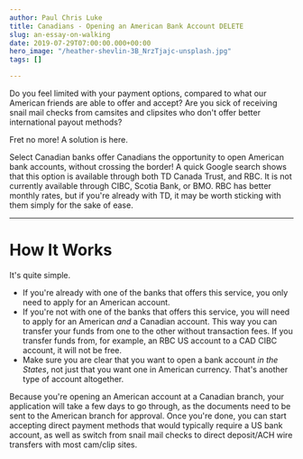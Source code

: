 ```yaml
---
author: Paul Chris Luke
title: Canadians - Opening an American Bank Account DELETE
slug: an-essay-on-walking
date: 2019-07-29T07:00:00.000+00:00
hero_image: "/heather-shevlin-3B_NrzTjajc-unsplash.jpg"
tags: []

---
```

Do you feel limited with your payment options, compared to what our American friends are able to offer and accept? Are you sick of receiving snail mail checks from camsites and clipsites who don't offer better international payout methods?

Fret no more! A solution is here.

Select Canadian banks offer Canadians the opportunity to open American bank accounts, without crossing the border! A quick Google search shows that this option is available through both TD Canada Trust, and RBC. It is not currently available through CIBC, Scotia Bank, or BMO. RBC has better monthly rates, but if you're already with TD, it may be worth sticking with them simply for the sake of ease.

***

# How It Works

It's quite simple.

* If you're already with one of the banks that offers this service, you only need to apply for an American account.
* If you're not with one of the banks that offers this service, you will need to apply for an American _and_ a Canadian account. This way you can transfer your funds from one to the other without transaction fees. If you transfer funds from, for example, an RBC US account to a CAD CIBC account, it will not be free.
* Make sure you are clear that you want to open a bank account _in the States_, not just that you want one in American currency. That's another type of account altogether.

Because you're opening an American account at a Canadian branch, your application will take a few days to go through, as the documents need to be sent to the American branch for approval. Once you're done, you can start accepting direct payment methods that would typically require a US bank account, as well as switch from snail mail checks to direct deposit/ACH wire transfers with most cam/clip sites.